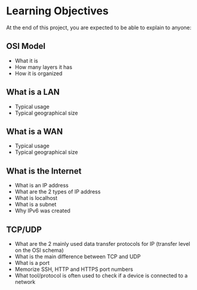 # Learning Objectives
At the end of this project, you are expected to be able to explain to anyone:

## OSI Model
+ What it is
+ How many layers it has
+ How it is organized

## What is a LAN
+ Typical usage
+ Typical geographical size

## What is a WAN
+ Typical usage
+ Typical geographical size

## What is the Internet
+ What is an IP address
+ What are the 2 types of IP address
+ What is localhost
+ What is a subnet
+ Why IPv6 was created

## TCP/UDP
+ What are the 2 mainly used data transfer protocols for IP (transfer level on the OSI schema)
+ What is the main difference between TCP and UDP
+ What is a port
+ Memorize SSH, HTTP and HTTPS port numbers
+ What tool/protocol is often used to check if a device is connected to a network

